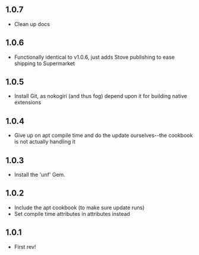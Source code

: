 ## 1.0.7

* Clean up docs

## 1.0.6

* Functionally identical to v1.0.6, just adds Stove publishing to ease shipping to Supermarket

## 1.0.5

* Install Git, as nokogiri (and thus fog) depend upon it for building native extensions

## 1.0.4

* Give up on apt compile time and do the update ourselves--the cookbook is not actually handling it

## 1.0.3

* Install the 'unf' Gem.

## 1.0.2

* Include the apt cookbook (to make sure update runs)
* Set compile time attributes in attributes instead

## 1.0.1

* First rev!
